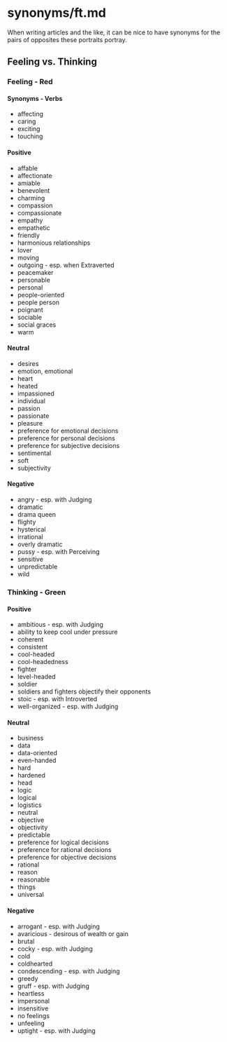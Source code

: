 
# synonyms/ft.md

When writing articles and the like, it can be nice to have synonyms for the pairs of opposites
these portraits portray.


## Feeling vs. Thinking

### Feeling - Red

#### Synonyms - Verbs
- affecting
- caring
- exciting
- touching

#### Positive
- affable
- affectionate
- amiable
- benevolent
- charming
- compassion
- compassionate
- empathy
- empathetic
- friendly
- harmonious relationships
- lover
- moving
- outgoing - esp. when Extraverted
- peacemaker
- personable
- personal
- people-oriented
- people person
- poignant
- sociable
- social graces
- warm

#### Neutral
- desires
- emotion, emotional
- heart
- heated
- impassioned
- individual
- passion
- passionate
- pleasure
- preference for emotional decisions
- preference for personal decisions
- preference for subjective decisions
- sentimental
- soft
- subjectivity

#### Negative
- angry - esp. with Judging
- dramatic
- drama queen
- flighty
- hysterical
- irrational
- overly dramatic
- pussy - esp. with Perceiving
- sensitive
- unpredictable
- wild


### Thinking - Green

#### Positive
- ambitious - esp. with Judging
- ability to keep cool under pressure
- coherent
- consistent
- cool-headed
- cool-headedness
- fighter
- level-headed
- soldier
- soldiers and fighters objectify their opponents
- stoic - esp. with Introverted
- well-organized - esp. with Judging

#### Neutral
- business
- data
- data-oriented
- even-handed
- hard
- hardened
- head
- logic
- logical
- logistics
- neutral
- objective
- objectivity
- predictable
- preference for logical decisions
- preference for rational decisions
- preference for objective decisions
- rational
- reason
- reasonable
- things
- universal

#### Negative
- arrogant - esp. with Judging
- avaricious - desirous of wealth or gain
- brutal
- cocky - esp. with Judging
- cold
- coldhearted
- condescending - esp. with Judging
- greedy
- gruff - esp. with Judging
- heartless
- impersonal
- insensitive
- no feelings
- unfeeling
- uptight - esp. with Judging

